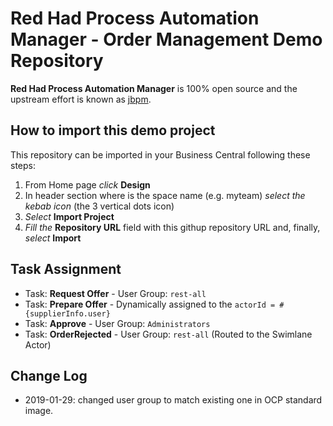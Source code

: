 Red Had Process Automation Manager - Order Management Demo Repository
=====================================================================


**Red Had Process Automation Manager** is 100% open source and the upstream effort is known as [jbpm](http://www.jbpm.org).


How to import this demo project
-----------------------------------

This repository can be imported in your Business Central following these steps:

1. From Home page *click* **Design**
2. In header section where is the space name (e.g. myteam) *select the kebab icon* (the 3 vertical dots icon)
3. *Select* **Import Project**
4. *Fill the* **Repository URL** field with this githup repository URL and, finally, *select* **Import**


Task Assignment
-----------------------------------

- Task: **Request Offer** - User Group: `rest-all`
- Task: **Prepare Offer** - Dynamically assigned to the `actorId = #{supplierInfo.user}`
- Task: **Approve** - User Group: `Administrators`
- Task: **OrderRejected** - User Group: `rest-all` (Routed to the Swimlane Actor)


Change Log
-----------------------------------

 - 2019-01-29: changed user group to match existing one in OCP standard image.
